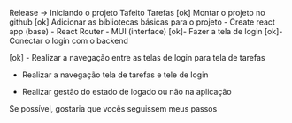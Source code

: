 Release -> Iniciando o projeto Tafeito
Tarefas
[ok] Montar o projeto no github
[ok] Adicionar as bibliotecas básicas para o projeto
    - Create react app (base)
    - React Router
    - MUI (interface)
[ok]- Fazer a tela de login
[ok]- Conectar o login com o backend


[ok] - Realizar a navegação entre as telas de login para tela de tarefas
- Realizar a navegação tela de tarefas e tele de login

- Realizar gestão do estado de logado ou não na aplicação

Se possível, gostaria que vocês seguissem meus passos